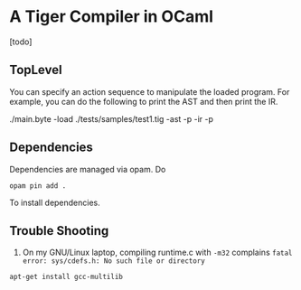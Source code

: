 A Tiger Compiler in OCaml
=========================

[todo]


TopLevel
--------

You can specify an action sequence to manipulate the loaded
program. For example, you can do the following to print the AST and
then print the IR.

./main.byte -load ./tests/samples/test1.tig -ast -p -ir -p

Dependencies
------------
Dependencies are managed via opam. Do

```
opam pin add .
```

To install dependencies.

Trouble Shooting
----------------

1. On my GNU/Linux laptop, compiling runtime.c with `-m32` complains
   `fatal error: sys/cdefs.h: No such file or directory`

```
apt-get install gcc-multilib
```
